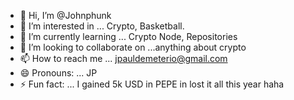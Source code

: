 - 👋 Hi, I’m @Johnphunk
- 👀 I’m interested in ... Crypto, Basketball.
- 🌱 I’m currently learning ... Crypto Node, Repositories
- 💞️ I’m looking to collaborate on ...anything about crypto
- 📫 How to reach me ... jpauldemeterio@gmail.com
- 😄 Pronouns: ... JP
- ⚡ Fun fact: ... I gained 5k USD in PEPE in lost it all this year haha

<!---
Johnphunk/Johnphunk is a ✨ special ✨ repository because its `README.md` (this file) appears on your GitHub profile.
You can click the Preview link to take a look at your changes.
--->
